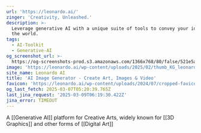 ```yaml
---
url: 'https://leonardo.ai/'
zinger: 'Creativity, Unleashed.'
description: >-
  Leverage generative AI with a unique suite of tools to convey your ideas to
  the world.
tags:
  - AI-Toolkit
  - Generative-AI
og_screenshot_url: >-
  https://og-screenshots-prod.s3.amazonaws.com/1366x768/80/false/521e5ac2caae7c1329cab144e2791c24a1796bd541224e5822b7c54440f1beeb.jpeg
image: 'https://leonardo.ai/wp-content/uploads/2025/02/thumb_KG_leonardo.jpg'
site_name: Leonardo AI
title: 'AI Image Generator - Create Art, Images & Video'
favicon: 'https://leonardo.ai/wp-content/uploads/2024/07/cropped-favicon-192x192.png'
og_last_fetch: 2025-03-07T05:20:39.765Z
last_jina_request: '2025-03-09T06:19:30.422Z'
jina_error: TIMEOUT
---
```

A [[Generative AI]] platform for Creative Arts, widely known for [[3D Graphics]] and other forms of [[Digital Art]]



